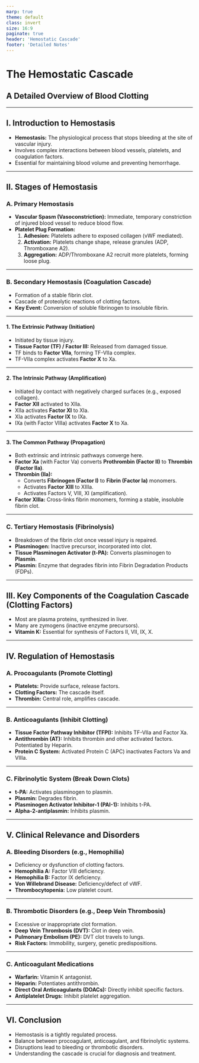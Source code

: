 ```yaml
---
marp: true
theme: default
class: invert
size: 16:9
paginate: true
header: 'Hemostatic Cascade'
footer: 'Detailed Notes'
---
```


# The Hemostatic Cascade

## A Detailed Overview of Blood Clotting

---

## I. Introduction to Hemostasis

*   **Hemostasis:** The physiological process that stops bleeding at the site of vascular injury.
*   Involves complex interactions between blood vessels, platelets, and coagulation factors.
*   Essential for maintaining blood volume and preventing hemorrhage.

---

## II. Stages of Hemostasis

### A. Primary Hemostasis

*   **Vascular Spasm (Vasoconstriction):** Immediate, temporary constriction of injured blood vessel to reduce blood flow.
*   **Platelet Plug Formation:**
    1.  **Adhesion:** Platelets adhere to exposed collagen (vWF mediated).
    2.  **Activation:** Platelets change shape, release granules (ADP, Thromboxane A2).
    3.  **Aggregation:** ADP/Thromboxane A2 recruit more platelets, forming loose plug.

---

### B. Secondary Hemostasis (Coagulation Cascade)

*   Formation of a stable fibrin clot.
*   Cascade of proteolytic reactions of clotting factors.
*   **Key Event:** Conversion of soluble fibrinogen to insoluble fibrin.

---

#### 1. The Extrinsic Pathway (Initiation)

*   Initiated by tissue injury.
*   **Tissue Factor (TF) / Factor III:** Released from damaged tissue.
*   TF binds to **Factor VIIa**, forming TF-VIIa complex.
*   TF-VIIa complex activates **Factor X** to Xa.

---

#### 2. The Intrinsic Pathway (Amplification)

*   Initiated by contact with negatively charged surfaces (e.g., exposed collagen).
*   **Factor XII** activated to XIIa.
*   XIIa activates **Factor XI** to XIa.
*   XIa activates **Factor IX** to IXa.
*   IXa (with Factor VIIIa) activates **Factor X** to Xa.

---

#### 3. The Common Pathway (Propagation)

*   Both extrinsic and intrinsic pathways converge here.
*   **Factor Xa** (with Factor Va) converts **Prothrombin (Factor II)** to **Thrombin (Factor IIa)**.
*   **Thrombin (IIa):**
    *   Converts **Fibrinogen (Factor I)** to **Fibrin (Factor Ia)** monomers.
    *   Activates **Factor XIII** to XIIIa.
    *   Activates Factors V, VIII, XI (amplification).
*   **Factor XIIIa:** Cross-links fibrin monomers, forming a stable, insoluble fibrin clot.

---

### C. Tertiary Hemostasis (Fibrinolysis)

*   Breakdown of the fibrin clot once vessel injury is repaired.
*   **Plasminogen:** Inactive precursor, incorporated into clot.
*   **Tissue Plasminogen Activator (t-PA):** Converts plasminogen to **Plasmin**.
*   **Plasmin:** Enzyme that degrades fibrin into Fibrin Degradation Products (FDPs).

---

## III. Key Components of the Coagulation Cascade (Clotting Factors)

*   Most are plasma proteins, synthesized in liver.
*   Many are zymogens (inactive enzyme precursors).
*   **Vitamin K:** Essential for synthesis of Factors II, VII, IX, X.

---

## IV. Regulation of Hemostasis

### A. Procoagulants (Promote Clotting)

*   **Platelets:** Provide surface, release factors.
*   **Clotting Factors:** The cascade itself.
*   **Thrombin:** Central role, amplifies cascade.

---

### B. Anticoagulants (Inhibit Clotting)

*   **Tissue Factor Pathway Inhibitor (TFPI):** Inhibits TF-VIIa and Factor Xa.
*   **Antithrombin (AT):** Inhibits thrombin and other activated factors. Potentiated by Heparin.
*   **Protein C System:** Activated Protein C (APC) inactivates Factors Va and VIIIa.

---

### C. Fibrinolytic System (Break Down Clots)

*   **t-PA:** Activates plasminogen to plasmin.
*   **Plasmin:** Degrades fibrin.
*   **Plasminogen Activator Inhibitor-1 (PAI-1):** Inhibits t-PA.
*   **Alpha-2-antiplasmin:** Inhibits plasmin.

---

## V. Clinical Relevance and Disorders

### A. Bleeding Disorders (e.g., Hemophilia)

*   Deficiency or dysfunction of clotting factors.
*   **Hemophilia A:** Factor VIII deficiency.
*   **Hemophilia B:** Factor IX deficiency.
*   **Von Willebrand Disease:** Deficiency/defect of vWF.
*   **Thrombocytopenia:** Low platelet count.

---

### B. Thrombotic Disorders (e.g., Deep Vein Thrombosis)

*   Excessive or inappropriate clot formation.
*   **Deep Vein Thrombosis (DVT):** Clot in deep vein.
*   **Pulmonary Embolism (PE):** DVT clot travels to lungs.
*   **Risk Factors:** Immobility, surgery, genetic predispositions.

---

### C. Anticoagulant Medications

*   **Warfarin:** Vitamin K antagonist.
*   **Heparin:** Potentiates antithrombin.
*   **Direct Oral Anticoagulants (DOACs):** Directly inhibit specific factors.
*   **Antiplatelet Drugs:** Inhibit platelet aggregation.

---

## VI. Conclusion

*   Hemostasis is a tightly regulated process.
*   Balance between procoagulant, anticoagulant, and fibrinolytic systems.
*   Disruptions lead to bleeding or thrombotic disorders.
*   Understanding the cascade is crucial for diagnosis and treatment.
